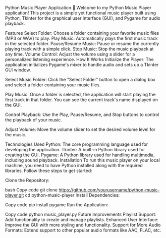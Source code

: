 Python Music Player Application 🎵
Welcome to my Python Music Player application! This project is a simple yet functional music player built using Python, Tkinter for the graphical user interface (GUI), and Pygame for audio playback.

Features
Select Folder: Choose a folder containing your favorite music files (MP3 or WAV) to play.
Play Music: Automatically plays the first music track in the selected folder.
Pause/Resume Music: Pause or resume the currently playing track with a simple click.
Stop Music: Stop the music playback at any time.
Volume Control: Adjust the volume using a slider for a personalized listening experience.
How It Works
Initialize the Player: The application initializes Pygame's mixer to handle audio and sets up a Tkinter GUI window.

Select Music Folder: Click the "Select Folder" button to open a dialog box and select a folder containing your music files.

Play Music: Once a folder is selected, the application will start playing the first track in that folder. You can see the current track's name displayed on the GUI.

Control Playback: Use the Play, Pause/Resume, and Stop buttons to control the playback of your music.

Adjust Volume: Move the volume slider to set the desired volume level for the music.

Technologies Used
Python: The core programming language used for developing the application.
Tkinter: A built-in Python library used for creating the GUI.
Pygame: A Python library used for handling multimedia, including sound playback.
Installation
To run this music player on your local machine, you need to have Python installed along with the required libraries. Follow these steps to get started:

Clone the Repository:

bash
Copy code
git clone https://github.com/yourusername/python-music-player.git
cd python-music-player
Install Dependencies:

Copy code
pip install pygame
Run the Application:

Copy code
python music_player.py
Future Improvements
Playlist Support: Add functionality to create and manage playlists.
Enhanced User Interface: Improve the GUI with more styling and functionality.
Support for More Audio Formats: Extend support to other popular audio formats like AAC, FLAC, etc.
